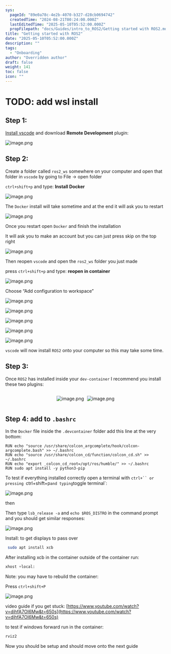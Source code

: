 ```yaml
---
sys:
  pageId: "89e0a78c-4e2b-4070-b327-d28cb0694742"
  createdTime: "2024-08-21T00:24:00.000Z"
  lastEditedTime: "2025-05-10T05:52:00.000Z"
  propFilepath: "docs/Guides/intro_to_ROS2/Getting started with ROS2.md"
title: "Getting started with ROS2"
date: "2025-05-10T05:52:00.000Z"
description: ""
tags:
  - "Onboarding"
author: "Overridden author"
draft: false
weight: 141
toc: false
icon: ""
---
```


# TODO: add wsl install

## Step 1:

[Install vscode](https://code.visualstudio.com/download) and download **Remote Development** plugin:

![image.png](https://prod-files-secure.s3.us-west-2.amazonaws.com/d518164a-d88e-44d1-a4ee-3adb3bd8bce0/efb52993-1881-4a40-b95e-6f020334f022/image.png?X-Amz-Algorithm=AWS4-HMAC-SHA256&X-Amz-Content-Sha256=UNSIGNED-PAYLOAD&X-Amz-Credential=ASIAZI2LB466UG5AGGKT%2F20250710%2Fus-west-2%2Fs3%2Faws4_request&X-Amz-Date=20250710T151019Z&X-Amz-Expires=3600&X-Amz-Security-Token=IQoJb3JpZ2luX2VjELf%2F%2F%2F%2F%2F%2F%2F%2F%2F%2FwEaCXVzLXdlc3QtMiJHMEUCICG5wZq55pR2ROrjy6zXowxuTbYcySMpssOV2V42urwQAiEAjqzVQfa9dhmUqxbigBAz2VJOeLvdnUNxjAb9twHJ5fYqiAQIwP%2F%2F%2F%2F%2F%2F%2F%2F%2F%2FARAAGgw2Mzc0MjMxODM4MDUiDMvipSQlZ%2FLfWBak5SrcA%2B5cdT8EjlVsctx6hhYklQ0RhchuH40hp9Vuh6PcWSh%2B9Bm1W7JkOu05v802%2Fne8NR4bg2xMbIYvtzEEq6NGm1tiwvxUCx8OIilYMLnDGb1SBWyQhnqRiOInEMA1xTp%2FA%2F%2FyqLtIIhPF%2BG0UACL2GIvA3y1BfuPaCWFd7BxchX0NdR8znNe1SOR%2BDx5Zjy%2BkuX%2BSGt1GbxXaxOnjIiQW8xD25ZERb2VO4Saxg4qy89nRYBKMLlFSqrlyZh5f5CXy5GU4kf1sN0tKT7zYM9uBPlBF2IVljvuoPG1iUZabgcotn6baSfTHOXVVsfuRETDE0jVDZ5OtA1cEl26sMZjm0NLVhL%2FUKhhHTqBw5cKE3BpvOZPbxcd%2Fdq%2Bet4i%2FcZVhDbwYF4dtI2D6xGB9r2umgbtlmNQBhDMSkMUG01pBDHV5XiW7WfLqgonK7Irlq508GBKsxqf8LfTU5gynI06XxyFPgUxOMNMaQXJJVQfnBCvjhTRBEbAwtLw0a5dNHD181gabpgLQDAVkSGziRRMe9YXBs9JQYx71Ak9E1GXYQl9Z5GyEvWizr0OCXSW1I68NP8BeXkSSeBKvWQ5Jlcdt1jWGlG3itAz6d%2BdGgzsTP5ibwIajME%2FBX%2FkyQAxxMM%2Bov8MGOqUBegzzFDVpStAgPw6XvzdsOPpOGbbnDVUqDgnZgT2gxjqcEQjVBRJVO5WK0rQ9hWgbaiD5CLW%2BGTk2uI%2ByCYN%2BtEEJTMtNsrObL1fysafRublixsDE6%2F4OdzRXjPqmYGRrXdFBjsf7wWQ%2B3jdhD9wuhmOrF7Rno2J7RMygQWyX0aLImuPe0TjQ%2FwNT6zH%2F6e2F1%2FBglk3SqLiDHXkaq6OnB48BS5lr&X-Amz-Signature=b508e03834478fbee8da70a81ae37610200e1057c1da03923129198698b998d3&X-Amz-SignedHeaders=host&x-amz-checksum-mode=ENABLED&x-id=GetObject)

## Step 2:

Create a folder called `ros2_ws` somewhere on your computer and open that folder in `vscode` by going to File → open folder 

`ctrl+shift+p` and type: **Install Docker**

![image.png](https://prod-files-secure.s3.us-west-2.amazonaws.com/d518164a-d88e-44d1-a4ee-3adb3bd8bce0/2269dc0e-1cd5-47ff-bceb-c04ad9b2eab0/image.png?X-Amz-Algorithm=AWS4-HMAC-SHA256&X-Amz-Content-Sha256=UNSIGNED-PAYLOAD&X-Amz-Credential=ASIAZI2LB466UG5AGGKT%2F20250710%2Fus-west-2%2Fs3%2Faws4_request&X-Amz-Date=20250710T151019Z&X-Amz-Expires=3600&X-Amz-Security-Token=IQoJb3JpZ2luX2VjELf%2F%2F%2F%2F%2F%2F%2F%2F%2F%2FwEaCXVzLXdlc3QtMiJHMEUCICG5wZq55pR2ROrjy6zXowxuTbYcySMpssOV2V42urwQAiEAjqzVQfa9dhmUqxbigBAz2VJOeLvdnUNxjAb9twHJ5fYqiAQIwP%2F%2F%2F%2F%2F%2F%2F%2F%2F%2FARAAGgw2Mzc0MjMxODM4MDUiDMvipSQlZ%2FLfWBak5SrcA%2B5cdT8EjlVsctx6hhYklQ0RhchuH40hp9Vuh6PcWSh%2B9Bm1W7JkOu05v802%2Fne8NR4bg2xMbIYvtzEEq6NGm1tiwvxUCx8OIilYMLnDGb1SBWyQhnqRiOInEMA1xTp%2FA%2F%2FyqLtIIhPF%2BG0UACL2GIvA3y1BfuPaCWFd7BxchX0NdR8znNe1SOR%2BDx5Zjy%2BkuX%2BSGt1GbxXaxOnjIiQW8xD25ZERb2VO4Saxg4qy89nRYBKMLlFSqrlyZh5f5CXy5GU4kf1sN0tKT7zYM9uBPlBF2IVljvuoPG1iUZabgcotn6baSfTHOXVVsfuRETDE0jVDZ5OtA1cEl26sMZjm0NLVhL%2FUKhhHTqBw5cKE3BpvOZPbxcd%2Fdq%2Bet4i%2FcZVhDbwYF4dtI2D6xGB9r2umgbtlmNQBhDMSkMUG01pBDHV5XiW7WfLqgonK7Irlq508GBKsxqf8LfTU5gynI06XxyFPgUxOMNMaQXJJVQfnBCvjhTRBEbAwtLw0a5dNHD181gabpgLQDAVkSGziRRMe9YXBs9JQYx71Ak9E1GXYQl9Z5GyEvWizr0OCXSW1I68NP8BeXkSSeBKvWQ5Jlcdt1jWGlG3itAz6d%2BdGgzsTP5ibwIajME%2FBX%2FkyQAxxMM%2Bov8MGOqUBegzzFDVpStAgPw6XvzdsOPpOGbbnDVUqDgnZgT2gxjqcEQjVBRJVO5WK0rQ9hWgbaiD5CLW%2BGTk2uI%2ByCYN%2BtEEJTMtNsrObL1fysafRublixsDE6%2F4OdzRXjPqmYGRrXdFBjsf7wWQ%2B3jdhD9wuhmOrF7Rno2J7RMygQWyX0aLImuPe0TjQ%2FwNT6zH%2F6e2F1%2FBglk3SqLiDHXkaq6OnB48BS5lr&X-Amz-Signature=fc24716c27728874f821227621b34b3085ef2684801192a5b66c67cc5d4cd184&X-Amz-SignedHeaders=host&x-amz-checksum-mode=ENABLED&x-id=GetObject)

The `Docker` install will take sometime and at the end it will ask you to restart

![image.png](https://prod-files-secure.s3.us-west-2.amazonaws.com/d518164a-d88e-44d1-a4ee-3adb3bd8bce0/ed233f78-be33-4b1f-b89c-9c346c0e961e/image.png?X-Amz-Algorithm=AWS4-HMAC-SHA256&X-Amz-Content-Sha256=UNSIGNED-PAYLOAD&X-Amz-Credential=ASIAZI2LB466UG5AGGKT%2F20250710%2Fus-west-2%2Fs3%2Faws4_request&X-Amz-Date=20250710T151019Z&X-Amz-Expires=3600&X-Amz-Security-Token=IQoJb3JpZ2luX2VjELf%2F%2F%2F%2F%2F%2F%2F%2F%2F%2FwEaCXVzLXdlc3QtMiJHMEUCICG5wZq55pR2ROrjy6zXowxuTbYcySMpssOV2V42urwQAiEAjqzVQfa9dhmUqxbigBAz2VJOeLvdnUNxjAb9twHJ5fYqiAQIwP%2F%2F%2F%2F%2F%2F%2F%2F%2F%2FARAAGgw2Mzc0MjMxODM4MDUiDMvipSQlZ%2FLfWBak5SrcA%2B5cdT8EjlVsctx6hhYklQ0RhchuH40hp9Vuh6PcWSh%2B9Bm1W7JkOu05v802%2Fne8NR4bg2xMbIYvtzEEq6NGm1tiwvxUCx8OIilYMLnDGb1SBWyQhnqRiOInEMA1xTp%2FA%2F%2FyqLtIIhPF%2BG0UACL2GIvA3y1BfuPaCWFd7BxchX0NdR8znNe1SOR%2BDx5Zjy%2BkuX%2BSGt1GbxXaxOnjIiQW8xD25ZERb2VO4Saxg4qy89nRYBKMLlFSqrlyZh5f5CXy5GU4kf1sN0tKT7zYM9uBPlBF2IVljvuoPG1iUZabgcotn6baSfTHOXVVsfuRETDE0jVDZ5OtA1cEl26sMZjm0NLVhL%2FUKhhHTqBw5cKE3BpvOZPbxcd%2Fdq%2Bet4i%2FcZVhDbwYF4dtI2D6xGB9r2umgbtlmNQBhDMSkMUG01pBDHV5XiW7WfLqgonK7Irlq508GBKsxqf8LfTU5gynI06XxyFPgUxOMNMaQXJJVQfnBCvjhTRBEbAwtLw0a5dNHD181gabpgLQDAVkSGziRRMe9YXBs9JQYx71Ak9E1GXYQl9Z5GyEvWizr0OCXSW1I68NP8BeXkSSeBKvWQ5Jlcdt1jWGlG3itAz6d%2BdGgzsTP5ibwIajME%2FBX%2FkyQAxxMM%2Bov8MGOqUBegzzFDVpStAgPw6XvzdsOPpOGbbnDVUqDgnZgT2gxjqcEQjVBRJVO5WK0rQ9hWgbaiD5CLW%2BGTk2uI%2ByCYN%2BtEEJTMtNsrObL1fysafRublixsDE6%2F4OdzRXjPqmYGRrXdFBjsf7wWQ%2B3jdhD9wuhmOrF7Rno2J7RMygQWyX0aLImuPe0TjQ%2FwNT6zH%2F6e2F1%2FBglk3SqLiDHXkaq6OnB48BS5lr&X-Amz-Signature=924eec3ff8f38124b0356247dbfb62e5c5e96c68859a5012d6b97726f21177d8&X-Amz-SignedHeaders=host&x-amz-checksum-mode=ENABLED&x-id=GetObject)

Once you restart open `Docker` and finish the installation

It will ask you to make an account but you can just press skip on the top right

![image.png](https://prod-files-secure.s3.us-west-2.amazonaws.com/d518164a-d88e-44d1-a4ee-3adb3bd8bce0/21010ad9-1659-4fd9-9f59-9932a09b2a3d/image.png?X-Amz-Algorithm=AWS4-HMAC-SHA256&X-Amz-Content-Sha256=UNSIGNED-PAYLOAD&X-Amz-Credential=ASIAZI2LB466UG5AGGKT%2F20250710%2Fus-west-2%2Fs3%2Faws4_request&X-Amz-Date=20250710T151019Z&X-Amz-Expires=3600&X-Amz-Security-Token=IQoJb3JpZ2luX2VjELf%2F%2F%2F%2F%2F%2F%2F%2F%2F%2FwEaCXVzLXdlc3QtMiJHMEUCICG5wZq55pR2ROrjy6zXowxuTbYcySMpssOV2V42urwQAiEAjqzVQfa9dhmUqxbigBAz2VJOeLvdnUNxjAb9twHJ5fYqiAQIwP%2F%2F%2F%2F%2F%2F%2F%2F%2F%2FARAAGgw2Mzc0MjMxODM4MDUiDMvipSQlZ%2FLfWBak5SrcA%2B5cdT8EjlVsctx6hhYklQ0RhchuH40hp9Vuh6PcWSh%2B9Bm1W7JkOu05v802%2Fne8NR4bg2xMbIYvtzEEq6NGm1tiwvxUCx8OIilYMLnDGb1SBWyQhnqRiOInEMA1xTp%2FA%2F%2FyqLtIIhPF%2BG0UACL2GIvA3y1BfuPaCWFd7BxchX0NdR8znNe1SOR%2BDx5Zjy%2BkuX%2BSGt1GbxXaxOnjIiQW8xD25ZERb2VO4Saxg4qy89nRYBKMLlFSqrlyZh5f5CXy5GU4kf1sN0tKT7zYM9uBPlBF2IVljvuoPG1iUZabgcotn6baSfTHOXVVsfuRETDE0jVDZ5OtA1cEl26sMZjm0NLVhL%2FUKhhHTqBw5cKE3BpvOZPbxcd%2Fdq%2Bet4i%2FcZVhDbwYF4dtI2D6xGB9r2umgbtlmNQBhDMSkMUG01pBDHV5XiW7WfLqgonK7Irlq508GBKsxqf8LfTU5gynI06XxyFPgUxOMNMaQXJJVQfnBCvjhTRBEbAwtLw0a5dNHD181gabpgLQDAVkSGziRRMe9YXBs9JQYx71Ak9E1GXYQl9Z5GyEvWizr0OCXSW1I68NP8BeXkSSeBKvWQ5Jlcdt1jWGlG3itAz6d%2BdGgzsTP5ibwIajME%2FBX%2FkyQAxxMM%2Bov8MGOqUBegzzFDVpStAgPw6XvzdsOPpOGbbnDVUqDgnZgT2gxjqcEQjVBRJVO5WK0rQ9hWgbaiD5CLW%2BGTk2uI%2ByCYN%2BtEEJTMtNsrObL1fysafRublixsDE6%2F4OdzRXjPqmYGRrXdFBjsf7wWQ%2B3jdhD9wuhmOrF7Rno2J7RMygQWyX0aLImuPe0TjQ%2FwNT6zH%2F6e2F1%2FBglk3SqLiDHXkaq6OnB48BS5lr&X-Amz-Signature=ffff0be0b6ee81f938e857551c74182aa9de6e957b159086c3fc57fd20d7c136&X-Amz-SignedHeaders=host&x-amz-checksum-mode=ENABLED&x-id=GetObject)

Then reopen `vscode` and open the `ros2_ws` folder you just made

press `ctrl+shift+p` and type: **reopen in container**

![image.png](https://prod-files-secure.s3.us-west-2.amazonaws.com/d518164a-d88e-44d1-a4ee-3adb3bd8bce0/4e93b8c2-41ad-488c-8095-c74205196118/image.png?X-Amz-Algorithm=AWS4-HMAC-SHA256&X-Amz-Content-Sha256=UNSIGNED-PAYLOAD&X-Amz-Credential=ASIAZI2LB466UG5AGGKT%2F20250710%2Fus-west-2%2Fs3%2Faws4_request&X-Amz-Date=20250710T151019Z&X-Amz-Expires=3600&X-Amz-Security-Token=IQoJb3JpZ2luX2VjELf%2F%2F%2F%2F%2F%2F%2F%2F%2F%2FwEaCXVzLXdlc3QtMiJHMEUCICG5wZq55pR2ROrjy6zXowxuTbYcySMpssOV2V42urwQAiEAjqzVQfa9dhmUqxbigBAz2VJOeLvdnUNxjAb9twHJ5fYqiAQIwP%2F%2F%2F%2F%2F%2F%2F%2F%2F%2FARAAGgw2Mzc0MjMxODM4MDUiDMvipSQlZ%2FLfWBak5SrcA%2B5cdT8EjlVsctx6hhYklQ0RhchuH40hp9Vuh6PcWSh%2B9Bm1W7JkOu05v802%2Fne8NR4bg2xMbIYvtzEEq6NGm1tiwvxUCx8OIilYMLnDGb1SBWyQhnqRiOInEMA1xTp%2FA%2F%2FyqLtIIhPF%2BG0UACL2GIvA3y1BfuPaCWFd7BxchX0NdR8znNe1SOR%2BDx5Zjy%2BkuX%2BSGt1GbxXaxOnjIiQW8xD25ZERb2VO4Saxg4qy89nRYBKMLlFSqrlyZh5f5CXy5GU4kf1sN0tKT7zYM9uBPlBF2IVljvuoPG1iUZabgcotn6baSfTHOXVVsfuRETDE0jVDZ5OtA1cEl26sMZjm0NLVhL%2FUKhhHTqBw5cKE3BpvOZPbxcd%2Fdq%2Bet4i%2FcZVhDbwYF4dtI2D6xGB9r2umgbtlmNQBhDMSkMUG01pBDHV5XiW7WfLqgonK7Irlq508GBKsxqf8LfTU5gynI06XxyFPgUxOMNMaQXJJVQfnBCvjhTRBEbAwtLw0a5dNHD181gabpgLQDAVkSGziRRMe9YXBs9JQYx71Ak9E1GXYQl9Z5GyEvWizr0OCXSW1I68NP8BeXkSSeBKvWQ5Jlcdt1jWGlG3itAz6d%2BdGgzsTP5ibwIajME%2FBX%2FkyQAxxMM%2Bov8MGOqUBegzzFDVpStAgPw6XvzdsOPpOGbbnDVUqDgnZgT2gxjqcEQjVBRJVO5WK0rQ9hWgbaiD5CLW%2BGTk2uI%2ByCYN%2BtEEJTMtNsrObL1fysafRublixsDE6%2F4OdzRXjPqmYGRrXdFBjsf7wWQ%2B3jdhD9wuhmOrF7Rno2J7RMygQWyX0aLImuPe0TjQ%2FwNT6zH%2F6e2F1%2FBglk3SqLiDHXkaq6OnB48BS5lr&X-Amz-Signature=f4c3a905cdb5dc5924a1971ac65484d8cc2f54fd14414898ba8d838b92b193e0&X-Amz-SignedHeaders=host&x-amz-checksum-mode=ENABLED&x-id=GetObject)

Choose “Add configuration to workspace”

![image.png](https://prod-files-secure.s3.us-west-2.amazonaws.com/d518164a-d88e-44d1-a4ee-3adb3bd8bce0/9560b282-5060-4989-ba37-97e7b2c22476/image.png?X-Amz-Algorithm=AWS4-HMAC-SHA256&X-Amz-Content-Sha256=UNSIGNED-PAYLOAD&X-Amz-Credential=ASIAZI2LB466UG5AGGKT%2F20250710%2Fus-west-2%2Fs3%2Faws4_request&X-Amz-Date=20250710T151019Z&X-Amz-Expires=3600&X-Amz-Security-Token=IQoJb3JpZ2luX2VjELf%2F%2F%2F%2F%2F%2F%2F%2F%2F%2FwEaCXVzLXdlc3QtMiJHMEUCICG5wZq55pR2ROrjy6zXowxuTbYcySMpssOV2V42urwQAiEAjqzVQfa9dhmUqxbigBAz2VJOeLvdnUNxjAb9twHJ5fYqiAQIwP%2F%2F%2F%2F%2F%2F%2F%2F%2F%2FARAAGgw2Mzc0MjMxODM4MDUiDMvipSQlZ%2FLfWBak5SrcA%2B5cdT8EjlVsctx6hhYklQ0RhchuH40hp9Vuh6PcWSh%2B9Bm1W7JkOu05v802%2Fne8NR4bg2xMbIYvtzEEq6NGm1tiwvxUCx8OIilYMLnDGb1SBWyQhnqRiOInEMA1xTp%2FA%2F%2FyqLtIIhPF%2BG0UACL2GIvA3y1BfuPaCWFd7BxchX0NdR8znNe1SOR%2BDx5Zjy%2BkuX%2BSGt1GbxXaxOnjIiQW8xD25ZERb2VO4Saxg4qy89nRYBKMLlFSqrlyZh5f5CXy5GU4kf1sN0tKT7zYM9uBPlBF2IVljvuoPG1iUZabgcotn6baSfTHOXVVsfuRETDE0jVDZ5OtA1cEl26sMZjm0NLVhL%2FUKhhHTqBw5cKE3BpvOZPbxcd%2Fdq%2Bet4i%2FcZVhDbwYF4dtI2D6xGB9r2umgbtlmNQBhDMSkMUG01pBDHV5XiW7WfLqgonK7Irlq508GBKsxqf8LfTU5gynI06XxyFPgUxOMNMaQXJJVQfnBCvjhTRBEbAwtLw0a5dNHD181gabpgLQDAVkSGziRRMe9YXBs9JQYx71Ak9E1GXYQl9Z5GyEvWizr0OCXSW1I68NP8BeXkSSeBKvWQ5Jlcdt1jWGlG3itAz6d%2BdGgzsTP5ibwIajME%2FBX%2FkyQAxxMM%2Bov8MGOqUBegzzFDVpStAgPw6XvzdsOPpOGbbnDVUqDgnZgT2gxjqcEQjVBRJVO5WK0rQ9hWgbaiD5CLW%2BGTk2uI%2ByCYN%2BtEEJTMtNsrObL1fysafRublixsDE6%2F4OdzRXjPqmYGRrXdFBjsf7wWQ%2B3jdhD9wuhmOrF7Rno2J7RMygQWyX0aLImuPe0TjQ%2FwNT6zH%2F6e2F1%2FBglk3SqLiDHXkaq6OnB48BS5lr&X-Amz-Signature=2e2589f531b4797c12c3fc4fa9604f28d653b5c37be96945327c25768e0294e1&X-Amz-SignedHeaders=host&x-amz-checksum-mode=ENABLED&x-id=GetObject)

![image.png](https://prod-files-secure.s3.us-west-2.amazonaws.com/d518164a-d88e-44d1-a4ee-3adb3bd8bce0/2ee63f81-886b-48e8-a553-dc6e5eac99e4/image.png?X-Amz-Algorithm=AWS4-HMAC-SHA256&X-Amz-Content-Sha256=UNSIGNED-PAYLOAD&X-Amz-Credential=ASIAZI2LB466UG5AGGKT%2F20250710%2Fus-west-2%2Fs3%2Faws4_request&X-Amz-Date=20250710T151019Z&X-Amz-Expires=3600&X-Amz-Security-Token=IQoJb3JpZ2luX2VjELf%2F%2F%2F%2F%2F%2F%2F%2F%2F%2FwEaCXVzLXdlc3QtMiJHMEUCICG5wZq55pR2ROrjy6zXowxuTbYcySMpssOV2V42urwQAiEAjqzVQfa9dhmUqxbigBAz2VJOeLvdnUNxjAb9twHJ5fYqiAQIwP%2F%2F%2F%2F%2F%2F%2F%2F%2F%2FARAAGgw2Mzc0MjMxODM4MDUiDMvipSQlZ%2FLfWBak5SrcA%2B5cdT8EjlVsctx6hhYklQ0RhchuH40hp9Vuh6PcWSh%2B9Bm1W7JkOu05v802%2Fne8NR4bg2xMbIYvtzEEq6NGm1tiwvxUCx8OIilYMLnDGb1SBWyQhnqRiOInEMA1xTp%2FA%2F%2FyqLtIIhPF%2BG0UACL2GIvA3y1BfuPaCWFd7BxchX0NdR8znNe1SOR%2BDx5Zjy%2BkuX%2BSGt1GbxXaxOnjIiQW8xD25ZERb2VO4Saxg4qy89nRYBKMLlFSqrlyZh5f5CXy5GU4kf1sN0tKT7zYM9uBPlBF2IVljvuoPG1iUZabgcotn6baSfTHOXVVsfuRETDE0jVDZ5OtA1cEl26sMZjm0NLVhL%2FUKhhHTqBw5cKE3BpvOZPbxcd%2Fdq%2Bet4i%2FcZVhDbwYF4dtI2D6xGB9r2umgbtlmNQBhDMSkMUG01pBDHV5XiW7WfLqgonK7Irlq508GBKsxqf8LfTU5gynI06XxyFPgUxOMNMaQXJJVQfnBCvjhTRBEbAwtLw0a5dNHD181gabpgLQDAVkSGziRRMe9YXBs9JQYx71Ak9E1GXYQl9Z5GyEvWizr0OCXSW1I68NP8BeXkSSeBKvWQ5Jlcdt1jWGlG3itAz6d%2BdGgzsTP5ibwIajME%2FBX%2FkyQAxxMM%2Bov8MGOqUBegzzFDVpStAgPw6XvzdsOPpOGbbnDVUqDgnZgT2gxjqcEQjVBRJVO5WK0rQ9hWgbaiD5CLW%2BGTk2uI%2ByCYN%2BtEEJTMtNsrObL1fysafRublixsDE6%2F4OdzRXjPqmYGRrXdFBjsf7wWQ%2B3jdhD9wuhmOrF7Rno2J7RMygQWyX0aLImuPe0TjQ%2FwNT6zH%2F6e2F1%2FBglk3SqLiDHXkaq6OnB48BS5lr&X-Amz-Signature=e8057b5cbe727584e3e0b4aa03032b34bb690b726939d6139ddc0efc53b61cd8&X-Amz-SignedHeaders=host&x-amz-checksum-mode=ENABLED&x-id=GetObject)

![image.png](https://prod-files-secure.s3.us-west-2.amazonaws.com/d518164a-d88e-44d1-a4ee-3adb3bd8bce0/ae1580b2-b048-407e-aed9-b584224a7a04/image.png?X-Amz-Algorithm=AWS4-HMAC-SHA256&X-Amz-Content-Sha256=UNSIGNED-PAYLOAD&X-Amz-Credential=ASIAZI2LB466UG5AGGKT%2F20250710%2Fus-west-2%2Fs3%2Faws4_request&X-Amz-Date=20250710T151019Z&X-Amz-Expires=3600&X-Amz-Security-Token=IQoJb3JpZ2luX2VjELf%2F%2F%2F%2F%2F%2F%2F%2F%2F%2FwEaCXVzLXdlc3QtMiJHMEUCICG5wZq55pR2ROrjy6zXowxuTbYcySMpssOV2V42urwQAiEAjqzVQfa9dhmUqxbigBAz2VJOeLvdnUNxjAb9twHJ5fYqiAQIwP%2F%2F%2F%2F%2F%2F%2F%2F%2F%2FARAAGgw2Mzc0MjMxODM4MDUiDMvipSQlZ%2FLfWBak5SrcA%2B5cdT8EjlVsctx6hhYklQ0RhchuH40hp9Vuh6PcWSh%2B9Bm1W7JkOu05v802%2Fne8NR4bg2xMbIYvtzEEq6NGm1tiwvxUCx8OIilYMLnDGb1SBWyQhnqRiOInEMA1xTp%2FA%2F%2FyqLtIIhPF%2BG0UACL2GIvA3y1BfuPaCWFd7BxchX0NdR8znNe1SOR%2BDx5Zjy%2BkuX%2BSGt1GbxXaxOnjIiQW8xD25ZERb2VO4Saxg4qy89nRYBKMLlFSqrlyZh5f5CXy5GU4kf1sN0tKT7zYM9uBPlBF2IVljvuoPG1iUZabgcotn6baSfTHOXVVsfuRETDE0jVDZ5OtA1cEl26sMZjm0NLVhL%2FUKhhHTqBw5cKE3BpvOZPbxcd%2Fdq%2Bet4i%2FcZVhDbwYF4dtI2D6xGB9r2umgbtlmNQBhDMSkMUG01pBDHV5XiW7WfLqgonK7Irlq508GBKsxqf8LfTU5gynI06XxyFPgUxOMNMaQXJJVQfnBCvjhTRBEbAwtLw0a5dNHD181gabpgLQDAVkSGziRRMe9YXBs9JQYx71Ak9E1GXYQl9Z5GyEvWizr0OCXSW1I68NP8BeXkSSeBKvWQ5Jlcdt1jWGlG3itAz6d%2BdGgzsTP5ibwIajME%2FBX%2FkyQAxxMM%2Bov8MGOqUBegzzFDVpStAgPw6XvzdsOPpOGbbnDVUqDgnZgT2gxjqcEQjVBRJVO5WK0rQ9hWgbaiD5CLW%2BGTk2uI%2ByCYN%2BtEEJTMtNsrObL1fysafRublixsDE6%2F4OdzRXjPqmYGRrXdFBjsf7wWQ%2B3jdhD9wuhmOrF7Rno2J7RMygQWyX0aLImuPe0TjQ%2FwNT6zH%2F6e2F1%2FBglk3SqLiDHXkaq6OnB48BS5lr&X-Amz-Signature=500b6007f351c9acacf50e08fc8a5c74561bcc89bd6fda6aa0f39a64f9831720&X-Amz-SignedHeaders=host&x-amz-checksum-mode=ENABLED&x-id=GetObject)

![image.png](https://prod-files-secure.s3.us-west-2.amazonaws.com/d518164a-d88e-44d1-a4ee-3adb3bd8bce0/53255b28-f75e-430f-b9e3-c0ac8577e42b/image.png?X-Amz-Algorithm=AWS4-HMAC-SHA256&X-Amz-Content-Sha256=UNSIGNED-PAYLOAD&X-Amz-Credential=ASIAZI2LB466UG5AGGKT%2F20250710%2Fus-west-2%2Fs3%2Faws4_request&X-Amz-Date=20250710T151019Z&X-Amz-Expires=3600&X-Amz-Security-Token=IQoJb3JpZ2luX2VjELf%2F%2F%2F%2F%2F%2F%2F%2F%2F%2FwEaCXVzLXdlc3QtMiJHMEUCICG5wZq55pR2ROrjy6zXowxuTbYcySMpssOV2V42urwQAiEAjqzVQfa9dhmUqxbigBAz2VJOeLvdnUNxjAb9twHJ5fYqiAQIwP%2F%2F%2F%2F%2F%2F%2F%2F%2F%2FARAAGgw2Mzc0MjMxODM4MDUiDMvipSQlZ%2FLfWBak5SrcA%2B5cdT8EjlVsctx6hhYklQ0RhchuH40hp9Vuh6PcWSh%2B9Bm1W7JkOu05v802%2Fne8NR4bg2xMbIYvtzEEq6NGm1tiwvxUCx8OIilYMLnDGb1SBWyQhnqRiOInEMA1xTp%2FA%2F%2FyqLtIIhPF%2BG0UACL2GIvA3y1BfuPaCWFd7BxchX0NdR8znNe1SOR%2BDx5Zjy%2BkuX%2BSGt1GbxXaxOnjIiQW8xD25ZERb2VO4Saxg4qy89nRYBKMLlFSqrlyZh5f5CXy5GU4kf1sN0tKT7zYM9uBPlBF2IVljvuoPG1iUZabgcotn6baSfTHOXVVsfuRETDE0jVDZ5OtA1cEl26sMZjm0NLVhL%2FUKhhHTqBw5cKE3BpvOZPbxcd%2Fdq%2Bet4i%2FcZVhDbwYF4dtI2D6xGB9r2umgbtlmNQBhDMSkMUG01pBDHV5XiW7WfLqgonK7Irlq508GBKsxqf8LfTU5gynI06XxyFPgUxOMNMaQXJJVQfnBCvjhTRBEbAwtLw0a5dNHD181gabpgLQDAVkSGziRRMe9YXBs9JQYx71Ak9E1GXYQl9Z5GyEvWizr0OCXSW1I68NP8BeXkSSeBKvWQ5Jlcdt1jWGlG3itAz6d%2BdGgzsTP5ibwIajME%2FBX%2FkyQAxxMM%2Bov8MGOqUBegzzFDVpStAgPw6XvzdsOPpOGbbnDVUqDgnZgT2gxjqcEQjVBRJVO5WK0rQ9hWgbaiD5CLW%2BGTk2uI%2ByCYN%2BtEEJTMtNsrObL1fysafRublixsDE6%2F4OdzRXjPqmYGRrXdFBjsf7wWQ%2B3jdhD9wuhmOrF7Rno2J7RMygQWyX0aLImuPe0TjQ%2FwNT6zH%2F6e2F1%2FBglk3SqLiDHXkaq6OnB48BS5lr&X-Amz-Signature=15bf6a8d9d2f72ddf61568619cd5e385b16dd037908d13c1bf9883e5fa0e2430&X-Amz-SignedHeaders=host&x-amz-checksum-mode=ENABLED&x-id=GetObject)

![image.png](https://prod-files-secure.s3.us-west-2.amazonaws.com/d518164a-d88e-44d1-a4ee-3adb3bd8bce0/7c562767-5af9-4ffb-97d1-327bcdf4ee00/image.png?X-Amz-Algorithm=AWS4-HMAC-SHA256&X-Amz-Content-Sha256=UNSIGNED-PAYLOAD&X-Amz-Credential=ASIAZI2LB466UG5AGGKT%2F20250710%2Fus-west-2%2Fs3%2Faws4_request&X-Amz-Date=20250710T151019Z&X-Amz-Expires=3600&X-Amz-Security-Token=IQoJb3JpZ2luX2VjELf%2F%2F%2F%2F%2F%2F%2F%2F%2F%2FwEaCXVzLXdlc3QtMiJHMEUCICG5wZq55pR2ROrjy6zXowxuTbYcySMpssOV2V42urwQAiEAjqzVQfa9dhmUqxbigBAz2VJOeLvdnUNxjAb9twHJ5fYqiAQIwP%2F%2F%2F%2F%2F%2F%2F%2F%2F%2FARAAGgw2Mzc0MjMxODM4MDUiDMvipSQlZ%2FLfWBak5SrcA%2B5cdT8EjlVsctx6hhYklQ0RhchuH40hp9Vuh6PcWSh%2B9Bm1W7JkOu05v802%2Fne8NR4bg2xMbIYvtzEEq6NGm1tiwvxUCx8OIilYMLnDGb1SBWyQhnqRiOInEMA1xTp%2FA%2F%2FyqLtIIhPF%2BG0UACL2GIvA3y1BfuPaCWFd7BxchX0NdR8znNe1SOR%2BDx5Zjy%2BkuX%2BSGt1GbxXaxOnjIiQW8xD25ZERb2VO4Saxg4qy89nRYBKMLlFSqrlyZh5f5CXy5GU4kf1sN0tKT7zYM9uBPlBF2IVljvuoPG1iUZabgcotn6baSfTHOXVVsfuRETDE0jVDZ5OtA1cEl26sMZjm0NLVhL%2FUKhhHTqBw5cKE3BpvOZPbxcd%2Fdq%2Bet4i%2FcZVhDbwYF4dtI2D6xGB9r2umgbtlmNQBhDMSkMUG01pBDHV5XiW7WfLqgonK7Irlq508GBKsxqf8LfTU5gynI06XxyFPgUxOMNMaQXJJVQfnBCvjhTRBEbAwtLw0a5dNHD181gabpgLQDAVkSGziRRMe9YXBs9JQYx71Ak9E1GXYQl9Z5GyEvWizr0OCXSW1I68NP8BeXkSSeBKvWQ5Jlcdt1jWGlG3itAz6d%2BdGgzsTP5ibwIajME%2FBX%2FkyQAxxMM%2Bov8MGOqUBegzzFDVpStAgPw6XvzdsOPpOGbbnDVUqDgnZgT2gxjqcEQjVBRJVO5WK0rQ9hWgbaiD5CLW%2BGTk2uI%2ByCYN%2BtEEJTMtNsrObL1fysafRublixsDE6%2F4OdzRXjPqmYGRrXdFBjsf7wWQ%2B3jdhD9wuhmOrF7Rno2J7RMygQWyX0aLImuPe0TjQ%2FwNT6zH%2F6e2F1%2FBglk3SqLiDHXkaq6OnB48BS5lr&X-Amz-Signature=5d8251b2d4b2faa10302c198bc39002e587eeb986861987339a0e3c899f842fd&X-Amz-SignedHeaders=host&x-amz-checksum-mode=ENABLED&x-id=GetObject)

`vscode` will now install `ROS2` onto your computer so this may take some time.

## Step 3:

Once `ROS2` has installed inside your `dev-container` I recommend you install these two plugins:

<div style="display: flex;flex-direction: row; column-gap:10px; max-width: 630px;justify-content: center;">
<div>

![image.png](https://prod-files-secure.s3.us-west-2.amazonaws.com/d518164a-d88e-44d1-a4ee-3adb3bd8bce0/3fc3d550-5a54-4ba1-ba6b-faa01cdb7369/image.png?X-Amz-Algorithm=AWS4-HMAC-SHA256&X-Amz-Content-Sha256=UNSIGNED-PAYLOAD&X-Amz-Credential=ASIAZI2LB46674MT22NE%2F20250710%2Fus-west-2%2Fs3%2Faws4_request&X-Amz-Date=20250710T151021Z&X-Amz-Expires=3600&X-Amz-Security-Token=IQoJb3JpZ2luX2VjELf%2F%2F%2F%2F%2F%2F%2F%2F%2F%2FwEaCXVzLXdlc3QtMiJHMEUCIQDKpXloYAor8R7gOAPgxzIbUMZ5nFqinrGT%2FFLcTOwNrQIga4W9WyLjObde%2BYOZsgnK0Rssq8WYXCL9V8xIEf%2BKPxoqiAQIwP%2F%2F%2F%2F%2F%2F%2F%2F%2F%2FARAAGgw2Mzc0MjMxODM4MDUiDEqb5P%2Fj0J9os8I3circA3Xlyu9cCFsxbfk%2FIC5%2FhT295DyiqkThV280EquUiq%2FP1LMA8fPRDx1ykf8C%2FDwJpulNh%2BasNS8Ns1f1T5SVjpxn57SNW52uPwGYhOoVScJrQhh3h8KlFdtuFGvelajHKJcmjWoVIKtZJ8WFM6hlTuI%2B0cBvbcx%2FoBYJYDrx26ViaY4%2F13%2BSxELirWaqa2m6RLiTiiaxNWNl6lWHgqZkxgeTreMuwqG0Pv6Z59zy4l%2B3R%2FJjqCLpf2PXECpik81QiznBCPYct2kerK2SmSIswTtoxeuS0GZu2%2FmCTQWZ015JX27XUXOEDJiqvl%2Ff0WYRyv%2FF4GU5rkbKbQbbNqvuejSTiFKrUqGhEJnW4u7QkEH7UcLtZ7MMsV%2Fy%2FjtnCK24M1NhA5sK1DsLkk%2BwZ1iybLhHufcv%2FtF19c544u9CLC7xr5gsvKXFZ9vs8E1q9XNGqvNDGgAsZgYsOD4M%2FTnoqgTTBBnCEvKVY5bLKbZS%2FHD07P5%2BPZdg37eyQHdknF2iqBJIYLEdcAxC4263oRLlvM0uRAfGp71qkN7XCKes114DooJWw%2FJ15d0HRCql9SrQPfAXF523jHPFKSIIdt5l1iqh%2BoNIpCtddMGvfiiPWSsyxHLu5Zm0A8EbHnwcMNqnv8MGOqUBmdg94z59zLeZpbowrVyQYFdPZohsOZpO4c74hXfo3gbb6KUgdehrFle3UTheLU64S%2B5h%2BXpgxFR2PcIq%2B%2FY1OwEomDlG88XQPXALBbsxakAVbxnErdaLQqYs%2B%2FoRg9KlvnqcwWrC6WnRl5opcg10OEcGwkA0EyeMFfNWw%2BiADoRHKdtAyM82jtIWVvPI%2FYr9NJ%2FVwr3NRDTQf2YTQNJ%2FR5JAgHza&X-Amz-Signature=e2111b1450e591c6c5641fd12dd52499f94807b1e29066d5c9bf63c2c00f5474&X-Amz-SignedHeaders=host&x-amz-checksum-mode=ENABLED&x-id=GetObject)

</div>
<div>

![image.png](https://prod-files-secure.s3.us-west-2.amazonaws.com/d518164a-d88e-44d1-a4ee-3adb3bd8bce0/d994cc66-13c2-4093-a5a3-f84cf4601a82/image.png?X-Amz-Algorithm=AWS4-HMAC-SHA256&X-Amz-Content-Sha256=UNSIGNED-PAYLOAD&X-Amz-Credential=ASIAZI2LB4665BRTWZTK%2F20250710%2Fus-west-2%2Fs3%2Faws4_request&X-Amz-Date=20250710T151021Z&X-Amz-Expires=3600&X-Amz-Security-Token=IQoJb3JpZ2luX2VjELf%2F%2F%2F%2F%2F%2F%2F%2F%2F%2FwEaCXVzLXdlc3QtMiJHMEUCICaHju5LKx9RnTWmzY%2BGPD3Ybj5U0%2Bn8t7IR%2F2EmxVtsAiEAouXZgMvGybWhRo%2Fj%2BlwVc%2F3mu6%2BruzW%2FspWgFq3IHQAqiAQIwP%2F%2F%2F%2F%2F%2F%2F%2F%2F%2FARAAGgw2Mzc0MjMxODM4MDUiDGJ9OnX8%2B0BhYnTfbCrcA6V9uzIGdWgn8vHhjrGbu52qNz2N8UTgoFNLttM%2BDjJlQly9Gs8sNiCyrHe04%2Fv%2FDi2sC6nz3%2FXCidwI3HAGjHoLZ34Js8sFKV32RLqIQmSSixprKPbP06dgObmqCfXrLCd%2FCv7vuKpWWkPDIqkBHLGQKDlAtJCYb94u%2F1qCVKqBRU5iWcf16YRgNANw9uFrYaOml9veHr83IA24%2BEJutZaUa8ATK3sf9Uhwl2neHtdiNfSPJJXlo%2F66IdwMmT8pPb8UzEqadbqe8sQbqI2XPWA%2BguwAnX1swnQ3caBWy2Rqmv4yEb9GuCBHfxjxWdT%2FHhtTTJovr4dYGfvvwUCCvhc%2F70j7E0gbUnwiTrb0eQdcns1KQMWS82ZZCVFlSoOYStRCJ%2Fhkv0EJWFg6Drz6F%2F9PgP4oKfguJL7q8RV20Vl70XQgueyFmk2UFrTeWwp9W9QojdIwyPc7ZPUeiCvmwM3O%2FES3I7eR5xUYSpPel0LT9mwcEdy0OhSYnc87MpD%2FJ4mGJVCW5zS6deBHfL6NiZ75Bi0y%2BXbTkDsq6aL3wWr%2BCluhsxOE34PuCNqM%2B%2FSql3HgPIjEpp7%2FygJXjhzzT1Rtwb8i9Z2MeqLEFzouMGqaCmZldRZOEyYfcbLlMNenv8MGOqUBT5z4pMV8rQDodUoDlTNIaI2kADF2Af6R7KuNqn0a7rVjNpCyX4RmAu1ERefUJb6ddkIKGYeZ4KdK1tuvQmm1O0DP99RrHJYwjbKCtjeKFzDgP2BIcOt2TTo%2BpljDiYz1%2B4X8q5oSXkYvuvK4VXnMohTqmJlJTGvfZLBGYfXRLJa24xCj3HX2ZwsVVjIJusc3ygNf9SkKZd3PMPdgf4ZvBh0IAn8I&X-Amz-Signature=e264dd7679f26255a4568bb770e2aacb0b83994138eb700bdac97d3ec98e2c29&X-Amz-SignedHeaders=host&x-amz-checksum-mode=ENABLED&x-id=GetObject)

</div>
</div>

## Step 4: add to `.bashrc`

In the `Docker` file inside the `.devcontainer` folder add this line at the very bottom: 

```docker
RUN echo "source /usr/share/colcon_argcomplete/hook/colcon-argcomplete.bash" >> ~/.bashrc
RUN echo "source /usr/share/colcon_cd/function/colcon_cd.sh" >> ~/.bashrc
RUN echo "export _colcon_cd_root=/opt/ros/humble/" >> ~/.bashrc
RUN sudo apt install -y python3-pip 
```

To test if everything installed correctly open a terminal with `ctrl+`` or pressing `ctrl+shift+p` and typing `toggle terminal`:

![image.png](https://prod-files-secure.s3.us-west-2.amazonaws.com/d518164a-d88e-44d1-a4ee-3adb3bd8bce0/6a4943d8-b04e-4c02-9a58-775f3384d1a5/image.png?X-Amz-Algorithm=AWS4-HMAC-SHA256&X-Amz-Content-Sha256=UNSIGNED-PAYLOAD&X-Amz-Credential=ASIAZI2LB466UG5AGGKT%2F20250710%2Fus-west-2%2Fs3%2Faws4_request&X-Amz-Date=20250710T151020Z&X-Amz-Expires=3600&X-Amz-Security-Token=IQoJb3JpZ2luX2VjELf%2F%2F%2F%2F%2F%2F%2F%2F%2F%2FwEaCXVzLXdlc3QtMiJHMEUCICG5wZq55pR2ROrjy6zXowxuTbYcySMpssOV2V42urwQAiEAjqzVQfa9dhmUqxbigBAz2VJOeLvdnUNxjAb9twHJ5fYqiAQIwP%2F%2F%2F%2F%2F%2F%2F%2F%2F%2FARAAGgw2Mzc0MjMxODM4MDUiDMvipSQlZ%2FLfWBak5SrcA%2B5cdT8EjlVsctx6hhYklQ0RhchuH40hp9Vuh6PcWSh%2B9Bm1W7JkOu05v802%2Fne8NR4bg2xMbIYvtzEEq6NGm1tiwvxUCx8OIilYMLnDGb1SBWyQhnqRiOInEMA1xTp%2FA%2F%2FyqLtIIhPF%2BG0UACL2GIvA3y1BfuPaCWFd7BxchX0NdR8znNe1SOR%2BDx5Zjy%2BkuX%2BSGt1GbxXaxOnjIiQW8xD25ZERb2VO4Saxg4qy89nRYBKMLlFSqrlyZh5f5CXy5GU4kf1sN0tKT7zYM9uBPlBF2IVljvuoPG1iUZabgcotn6baSfTHOXVVsfuRETDE0jVDZ5OtA1cEl26sMZjm0NLVhL%2FUKhhHTqBw5cKE3BpvOZPbxcd%2Fdq%2Bet4i%2FcZVhDbwYF4dtI2D6xGB9r2umgbtlmNQBhDMSkMUG01pBDHV5XiW7WfLqgonK7Irlq508GBKsxqf8LfTU5gynI06XxyFPgUxOMNMaQXJJVQfnBCvjhTRBEbAwtLw0a5dNHD181gabpgLQDAVkSGziRRMe9YXBs9JQYx71Ak9E1GXYQl9Z5GyEvWizr0OCXSW1I68NP8BeXkSSeBKvWQ5Jlcdt1jWGlG3itAz6d%2BdGgzsTP5ibwIajME%2FBX%2FkyQAxxMM%2Bov8MGOqUBegzzFDVpStAgPw6XvzdsOPpOGbbnDVUqDgnZgT2gxjqcEQjVBRJVO5WK0rQ9hWgbaiD5CLW%2BGTk2uI%2ByCYN%2BtEEJTMtNsrObL1fysafRublixsDE6%2F4OdzRXjPqmYGRrXdFBjsf7wWQ%2B3jdhD9wuhmOrF7Rno2J7RMygQWyX0aLImuPe0TjQ%2FwNT6zH%2F6e2F1%2FBglk3SqLiDHXkaq6OnB48BS5lr&X-Amz-Signature=53845a8b9f5395a0ff0e73ee09d832b248b0fe332f6315b2659f8bbea4c0952b&X-Amz-SignedHeaders=host&x-amz-checksum-mode=ENABLED&x-id=GetObject)

then 

Then type `lsb_release -a` and `echo $ROS_DISTRO` in the command prompt and you should get similar responses:

![image.png](https://prod-files-secure.s3.us-west-2.amazonaws.com/d518164a-d88e-44d1-a4ee-3adb3bd8bce0/3e635dec-a805-4e85-8b9e-d000e5b71a4e/image.png?X-Amz-Algorithm=AWS4-HMAC-SHA256&X-Amz-Content-Sha256=UNSIGNED-PAYLOAD&X-Amz-Credential=ASIAZI2LB466UG5AGGKT%2F20250710%2Fus-west-2%2Fs3%2Faws4_request&X-Amz-Date=20250710T151020Z&X-Amz-Expires=3600&X-Amz-Security-Token=IQoJb3JpZ2luX2VjELf%2F%2F%2F%2F%2F%2F%2F%2F%2F%2FwEaCXVzLXdlc3QtMiJHMEUCICG5wZq55pR2ROrjy6zXowxuTbYcySMpssOV2V42urwQAiEAjqzVQfa9dhmUqxbigBAz2VJOeLvdnUNxjAb9twHJ5fYqiAQIwP%2F%2F%2F%2F%2F%2F%2F%2F%2F%2FARAAGgw2Mzc0MjMxODM4MDUiDMvipSQlZ%2FLfWBak5SrcA%2B5cdT8EjlVsctx6hhYklQ0RhchuH40hp9Vuh6PcWSh%2B9Bm1W7JkOu05v802%2Fne8NR4bg2xMbIYvtzEEq6NGm1tiwvxUCx8OIilYMLnDGb1SBWyQhnqRiOInEMA1xTp%2FA%2F%2FyqLtIIhPF%2BG0UACL2GIvA3y1BfuPaCWFd7BxchX0NdR8znNe1SOR%2BDx5Zjy%2BkuX%2BSGt1GbxXaxOnjIiQW8xD25ZERb2VO4Saxg4qy89nRYBKMLlFSqrlyZh5f5CXy5GU4kf1sN0tKT7zYM9uBPlBF2IVljvuoPG1iUZabgcotn6baSfTHOXVVsfuRETDE0jVDZ5OtA1cEl26sMZjm0NLVhL%2FUKhhHTqBw5cKE3BpvOZPbxcd%2Fdq%2Bet4i%2FcZVhDbwYF4dtI2D6xGB9r2umgbtlmNQBhDMSkMUG01pBDHV5XiW7WfLqgonK7Irlq508GBKsxqf8LfTU5gynI06XxyFPgUxOMNMaQXJJVQfnBCvjhTRBEbAwtLw0a5dNHD181gabpgLQDAVkSGziRRMe9YXBs9JQYx71Ak9E1GXYQl9Z5GyEvWizr0OCXSW1I68NP8BeXkSSeBKvWQ5Jlcdt1jWGlG3itAz6d%2BdGgzsTP5ibwIajME%2FBX%2FkyQAxxMM%2Bov8MGOqUBegzzFDVpStAgPw6XvzdsOPpOGbbnDVUqDgnZgT2gxjqcEQjVBRJVO5WK0rQ9hWgbaiD5CLW%2BGTk2uI%2ByCYN%2BtEEJTMtNsrObL1fysafRublixsDE6%2F4OdzRXjPqmYGRrXdFBjsf7wWQ%2B3jdhD9wuhmOrF7Rno2J7RMygQWyX0aLImuPe0TjQ%2FwNT6zH%2F6e2F1%2FBglk3SqLiDHXkaq6OnB48BS5lr&X-Amz-Signature=859dcb2c6b20b93b35dee3d49013785b9e14634d78a8be8a8b29a920f975d332&X-Amz-SignedHeaders=host&x-amz-checksum-mode=ENABLED&x-id=GetObject)

Install:  to get displays to pass over

```bash
 sudo apt install xcb
```

After installing xcb in the container outside of the container run:

```python
xhost +local:
```

Note: you may have to rebuild the container:

Press `ctrl+shift+P`

![image.png](https://prod-files-secure.s3.us-west-2.amazonaws.com/d518164a-d88e-44d1-a4ee-3adb3bd8bce0/6c2be660-2618-4c38-9c26-53554f7a0b7b/image.png?X-Amz-Algorithm=AWS4-HMAC-SHA256&X-Amz-Content-Sha256=UNSIGNED-PAYLOAD&X-Amz-Credential=ASIAZI2LB466UG5AGGKT%2F20250710%2Fus-west-2%2Fs3%2Faws4_request&X-Amz-Date=20250710T151020Z&X-Amz-Expires=3600&X-Amz-Security-Token=IQoJb3JpZ2luX2VjELf%2F%2F%2F%2F%2F%2F%2F%2F%2F%2FwEaCXVzLXdlc3QtMiJHMEUCICG5wZq55pR2ROrjy6zXowxuTbYcySMpssOV2V42urwQAiEAjqzVQfa9dhmUqxbigBAz2VJOeLvdnUNxjAb9twHJ5fYqiAQIwP%2F%2F%2F%2F%2F%2F%2F%2F%2F%2FARAAGgw2Mzc0MjMxODM4MDUiDMvipSQlZ%2FLfWBak5SrcA%2B5cdT8EjlVsctx6hhYklQ0RhchuH40hp9Vuh6PcWSh%2B9Bm1W7JkOu05v802%2Fne8NR4bg2xMbIYvtzEEq6NGm1tiwvxUCx8OIilYMLnDGb1SBWyQhnqRiOInEMA1xTp%2FA%2F%2FyqLtIIhPF%2BG0UACL2GIvA3y1BfuPaCWFd7BxchX0NdR8znNe1SOR%2BDx5Zjy%2BkuX%2BSGt1GbxXaxOnjIiQW8xD25ZERb2VO4Saxg4qy89nRYBKMLlFSqrlyZh5f5CXy5GU4kf1sN0tKT7zYM9uBPlBF2IVljvuoPG1iUZabgcotn6baSfTHOXVVsfuRETDE0jVDZ5OtA1cEl26sMZjm0NLVhL%2FUKhhHTqBw5cKE3BpvOZPbxcd%2Fdq%2Bet4i%2FcZVhDbwYF4dtI2D6xGB9r2umgbtlmNQBhDMSkMUG01pBDHV5XiW7WfLqgonK7Irlq508GBKsxqf8LfTU5gynI06XxyFPgUxOMNMaQXJJVQfnBCvjhTRBEbAwtLw0a5dNHD181gabpgLQDAVkSGziRRMe9YXBs9JQYx71Ak9E1GXYQl9Z5GyEvWizr0OCXSW1I68NP8BeXkSSeBKvWQ5Jlcdt1jWGlG3itAz6d%2BdGgzsTP5ibwIajME%2FBX%2FkyQAxxMM%2Bov8MGOqUBegzzFDVpStAgPw6XvzdsOPpOGbbnDVUqDgnZgT2gxjqcEQjVBRJVO5WK0rQ9hWgbaiD5CLW%2BGTk2uI%2ByCYN%2BtEEJTMtNsrObL1fysafRublixsDE6%2F4OdzRXjPqmYGRrXdFBjsf7wWQ%2B3jdhD9wuhmOrF7Rno2J7RMygQWyX0aLImuPe0TjQ%2FwNT6zH%2F6e2F1%2FBglk3SqLiDHXkaq6OnB48BS5lr&X-Amz-Signature=8807b9e92a7b569afda1f8b7d23b8cb5e6f4340bae15e34374c2934cf6a5c23e&X-Amz-SignedHeaders=host&x-amz-checksum-mode=ENABLED&x-id=GetObject)

video guide if you get stuck: [https://www.youtube.com/watch?v=dihfA7Ol6Mw&t=650s](https://www.youtube.com/watch?v=dihfA7Ol6Mw&t=650s)

to test if windows forward run in the container:

```bash
rviz2
```

Now you should be setup and should move onto the next guide 
